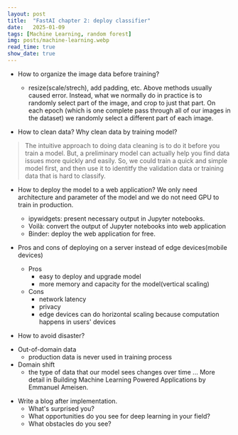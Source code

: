 ```yaml
---
layout: post
title:  "FastAI chapter 2: deploy classifier"
date:   2025-01-09
tags: [Machine Learning, random forest]
img: posts/machine-learning.webp
read_time: true
show_date: true
---
```


* How to organize the image data before training?
  - resize(scale/strech), add padding, etc.
    Above methods usually caused error. Instead, what we normally do in practice is to randomly select part of the image, and crop to just that part. On each epoch (which is one complete pass through all of our images in the dataset) we randomly select a different part of each image.

* How to clean data? Why clean data by training model?
> The intuitive approach to doing data cleaning is to do it before you train a model. But, a preliminary model can actually help you find data issues more quickly and easily. So, we could train a quick and simple model first, and then use it to identitfy the validation data or training data that is hard to classify.

* How to deploy the model to a web application?
  We only need architecture and parameter of the model and we do not need GPU to train in production.
  - ipywidgets: present necessary output in Jupyter notebooks.
  - Voilà: convert the output of Jupyter notebooks into web application
  - Binder: deploy the web application for free.

* Pros and cons of deploying on a server instead of edge devices(mobile devices)
  - Pros
    - easy to deploy and upgrade model
    - more memory and capacity for the model(vertical scaling)
  - Cons
    - network latency
    - privacy
    - edge devices can do horizontal scaling because computation happens in users' devices

* How to avoid disaster?
- Out-of-domain data
  * production data is never used in training process
- Domain shift
  * the type of data that our model sees changes over time
    ... More detail in Building Machine Learning Powered Applications by Emmanuel Ameisen.

* Write a blog after implementation.
  - What's surprised you?
  - What opportunities do you see for deep learning in your field?
  - What obstacles do you see?
